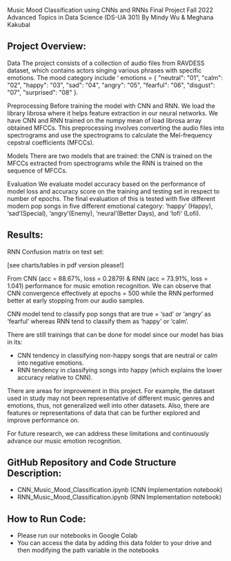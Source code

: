 Music Mood Classification using CNNs and RNNs
Final Project Fall 2022
Advanced Topics in Data Science (DS-UA 301)
By Mindy Wu & Meghana Kakubal


## **Project Overview:** ##

Data
The project consists of a collection of audio files from RAVDESS dataset, which contains actors singing various phrases with specific emotions. The mood category include ‘ emotions = { "neutral": "01", "calm": "02", "happy": "03", "sad": "04", "angry": "05", "fearful": "06", "disgust": "07", "surprised": "08" }.


Preprocessing
Before training the model with CNN and RNN. We load the library librosa where it helps feature extraction in our neural networks. We have CNN and RNN trained on the numpy mean of load librosa array obtained MFCCs. This preprocessing involves converting the audio files into spectrograms and use the spectrograms to calculate the Mel-frequency cepstral coefficients (MFCCs). 

Models
There are two models that are trained: the CNN is trained on the MFCCs extracted from spectrograms while the RNN is trained on the sequence of MFCCs.

Evaluation
We evaluate model accuracy based on the performance of model loss and accuracy score on the training and testing set in respect to number of epochs.
The final evaluation of this is tested with five different modern pop songs in five different emotional category: ‘happy’ (Happy), ‘sad’(Special), ‘angry’(Enemy), ‘neural’(Better Days), and ‘lofi’ (Lofi).


 

## **Results:** ##




RNN Confusion matrix on test set:

[see charts/tables in pdf version please!]


From CNN (acc = 88.67%, loss = 0.2879) & RNN (acc = 73.91%, loss = 1.041) performance for music emotion recognition. We can observe that CNN convergence effectively at epochs = 500 while the RNN performed better at early stopping from our audio samples. 

CNN model tend to classify pop songs that are true = ‘sad’ or ‘angry’ as ‘fearful’ whereas RNN tend to classify them as ‘happy’ or ‘calm’. 

There are still trainings that can be done for model since our model has bias in its: 
* CNN tendency in classifying non-happy songs that are neutral or calm into negative emotions.
* RNN tendency in classifying songs into happy (which explains the lower accuracy relative to CNN).

There are areas for improvement in this project. For example, the dataset used in study may not been representative of different music genres and emotions, thus, not generalized well into other datasets. Also, there are features or representations of data that can be further explored and improve performance on.

For future research,  we can address these limitations and continuously advance our music emotion recognition. 




## **GitHub Repository and Code Structure Description:** ##
* CNN_Music_Mood_Classification.ipynb (CNN Implementation notebook)
* RNN_Music_Mood_Classification.ipynb (RNN Implementation notebook)

## **How to Run Code:** ##
* Please run our notebooks in Google Colab
* You can access the data by adding this data folder to your drive and then modifying the path variable in the notebooks 



